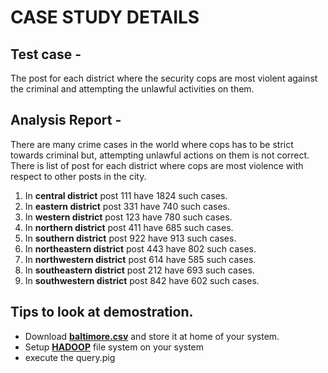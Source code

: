 # CASE STUDY DETAILS
## Test case -
The post for each district where the security cops are most violent against the criminal and attempting the unlawful activities on them.
## Analysis Report -
There are many crime cases in the world where cops has to be strict towards criminal but, attempting unlawful actions on them is not correct. There is list of post for each district where cops are most violence with respect to other posts in the city.
<ol type='1'>
<li>In <strong>central district</strong> post 111 have 1824 such cases.</li>
<li>In <strong>eastern district</strong> post 331 have 740 such cases.</li>
<li>In <strong>western district</strong> post 123 have 780 such cases.</li>
<li>In <strong>northern district</strong> post 411 have 685 such cases.</li>
<li>In <strong>southern district</strong> post 922 have 913 such cases.</li>
<li>In <strong>northeastern district</strong> post 443 have 802 such cases.</li>
<li>In <strong>northwestern district</strong> post 614 have 585 such cases.</li>
<li>In <strong>southeastern district</strong> post 212 have 693 such cases.</li>
<li>In <strong>southwestern district</strong> post 842 have 602 such cases.</li></ol>

## Tips to look at demostration.
<ul>
<li>Download <strong><a href = "https://drive.google.com/file/d/1t5rmHwOHd4zCgtVE0WVeN-PWtkT2VSkx/view">baltimore.csv</a></strong> and store it at home of your system.</li>
<li>Setup <strong><a href = "https://www.guru99.com/how-to-install-hadoop.html">HADOOP</a></strong> file system on your system</li>
<li>execute the query.pig</li>
</ul>